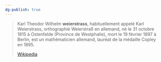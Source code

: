 ```yaml
---
dg-publish: true
---
```


> Karl Theodor Wilhelm **weierstrass**, habituellement appelé Karl Weierstrass, orthographié Weierstraß en allemand, né le 31 octobre 1815 à Ostenfelde (Province de Westphalie), mort le 19 février 1897 à Berlin, est un mathématicien allemand, lauréat de la médaille Copley en 1895.
>
> [Wikipedia](https://fr.wikipedia.org/wiki/Karl%20Weierstrass)